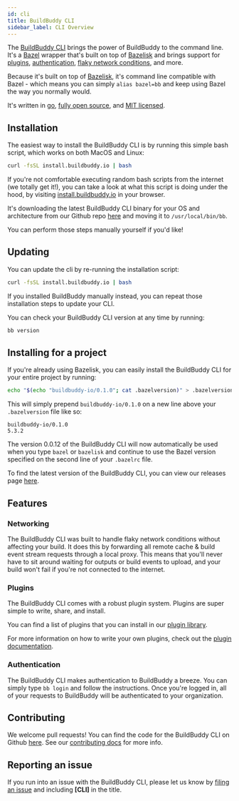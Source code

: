 ```yaml
---
id: cli
title: BuildBuddy CLI
sidebar_label: CLI Overview
---
```


The [BuildBuddy CLI](/cli) brings the power of BuildBuddy to the command line. It's a [Bazel](https://bazel.build/) wrapper that's built on top of [Bazelisk](https://github.com/bazelbuild/bazelisk) and brings support for [plugins](#plugins), [authentication](#authentication), [flaky network conditions](#networking), and more.

Because it's built on top of [Bazelisk](https://github.com/bazelbuild/bazelisk), it's command line compatible with Bazel - which means you can simply `alias bazel=bb` and keep using Bazel the way you normally would.

It's written in [go](https://go.dev/), [fully open source](https://github.com/buildbuddy-io/buildbuddy/tree/master/cli), and [MIT licensed](https://opensource.org/licenses/MIT).

## Installation

The easiest way to install the BuildBuddy CLI is by running this simple bash script, which works on both MacOS and Linux:

```bash
curl -fsSL install.buildbuddy.io | bash
```

If you're not comfortable executing random bash scripts from the internet (we totally get it!), you can take a look at what this script is doing under the hood, by visiting [install.buildbuddy.io](https://install.buildbuddy.io) in your browser.

It's downloading the latest BuildBuddy CLI binary for your OS and architecture from our Github repo [here](https://github.com/buildbuddy-io/bazel/releases) and moving it to `/usr/local/bin/bb`.

You can perform those steps manually yourself if you'd like!

## Updating

You can update the cli by re-running the installation script:

```bash
curl -fsSL install.buildbuddy.io | bash
```

If you installed BuildBuddy manually instead, you can repeat those installation steps to update your CLI.

You can check your BuildBuddy CLI version at any time by running:

```bash
bb version
```

## Installing for a project

If you're already using Bazelisk, you can easily install the BuildBuddy CLI for your entire project by running:

```bash
echo "$(echo "buildbuddy-io/0.1.0"; cat .bazelversion)" > .bazelversion
```

This will simply prepend `buildbuddy-io/0.1.0` on a new line above your `.bazelversion` file like so:

```title=".bazelversion"
buildbuddy-io/0.1.0
5.3.2
```

The version 0.0.12 of the BuildBuddy CLI will now automatically be used when you type `bazel` or `bazelisk` and continue to use the Bazel version specified on the second line of your `.bazelrc` file.

To find the latest version of the BuildBuddy CLI, you can view our releases page [here](https://github.com/buildbuddy-io/bazel/releases).

## Features

### Networking

The BuildBuddy CLI was built to handle flaky network conditions without affecting your build. It does this by forwarding all remote cache & build event stream requests through a local proxy. This means that you'll never have to sit around waiting for outputs or build events to upload, and your build won't fail if you're not connected to the internet.

### Plugins

The BuildBuddy CLI comes with a robust plugin system. Plugins are super simple to write, share, and install.

You can find a list of plugins that you can install in our [plugin library](/plugins).

For more information on how to write your own plugins, check out the [plugin documentation](/docs/cli-plugins).

### Authentication

The BuildBuddy CLI makes authentication to BuildBuddy a breeze. You can simply type `bb login` and follow the instructions. Once you're logged in, all of your requests to BuildBuddy will be authenticated to your organization.

## Contributing

We welcome pull requests! You can find the code for the BuildBuddy CLI on Github [here](https://github.com/buildbuddy-io/buildbuddy/tree/master/cli). See our [contributing docs](https://www.buildbuddy.io/docs/contributing) for more info.

## Reporting an issue

If you run into an issue with the BuildBuddy CLI, please let us know by [filing an issue](https://github.com/buildbuddy-io/buildbuddy/issues/new) and including **[CLI]** in the title.
